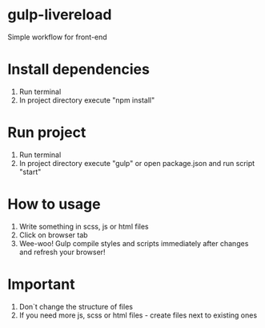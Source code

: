 # gulp-livereload
Simple workflow for front-end

# Install dependencies
1. Run terminal
2. In project directory execute "npm install"

# Run project
1. Run terminal
2. In project directory execute "gulp" or open package.json and run script "start"

# How to usage 
1. Write something in scss, js or html files
2. Click on browser tab
3. Wee-woo! Gulp compile styles and scripts immediately after changes and refresh your browser!

# Important
1. Don`t change the structure of files
2. If you need more js, scss or html files - create files next to existing ones